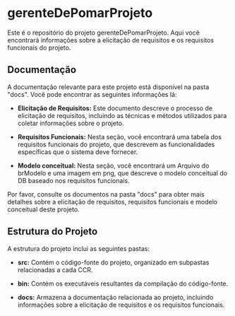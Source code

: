 # gerenteDePomarProjeto

Este é o repositório do projeto gerenteDePomarProjeto. Aqui você encontrará informações sobre a elicitação de requisitos e os requisitos funcionais do projeto.

## Documentação

A documentação relevante para este projeto está disponível na pasta "docs". Você pode encontrar as seguintes informações lá:

- **Elicitação de Requisitos:** Este documento descreve o processo de elicitação de requisitos, incluindo as técnicas e métodos utilizados para coletar informações sobre o projeto.

- **Requisitos Funcionais:** Nesta seção, você encontrará uma tabela dos requisitos funcionais do projeto, que descrevem as funcionalidades específicas que o sistema deve fornecer.
 
- **Modelo conceitual:** Nesta seção, você encontrará um Arquivo do brModelo e uma imagem em png, que descreve o modelo conceitual do DB baseado nos requisitos funcionais.

Por favor, consulte os documentos na pasta "docs" para obter mais detalhes sobre a elicitação de requisitos, requisitos funcionais e modelo conceitual deste projeto.

## Estrutura do Projeto

A estrutura do projeto inclui as seguintes pastas:

- **src:** Contém o código-fonte do projeto, organizado em subpastas relacionadas a cada CCR.

- **bin:** Contém os executáveis resultantes da compilação do código-fonte.

- **docs:** Armazena a documentação relacionada ao projeto, incluindo informações sobre a elicitação de requisitos e os requisitos funcionais.
